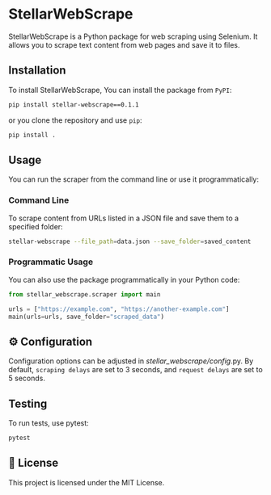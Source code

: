 # StellarWebScrape

StellarWebScrape is a Python package for web scraping using Selenium. It allows you to scrape text content from web pages and save it to files.

## Installation

To install StellarWebScrape, You can install the package from `PyPI`:

```sh
pip install stellar-webscrape==0.1.1
```

or you clone the repository and use `pip`:

```bash
pip install .

```

## Usage
You can run the scraper from the command line or use it programmatically:

### Command Line
To scrape content from URLs listed in a JSON file and save them to a specified folder:

```bash
stellar-webscrape --file_path=data.json --save_folder=saved_content
```

### Programmatic Usage
You can also use the package programmatically in your Python code:
```python
from stellar_webscrape.scraper import main

urls = ["https://example.com", "https://another-example.com"]
main(urls=urls, save_folder="scraped_data")

```
## ⚙️  Configuration
Configuration options can be adjusted in *stellar_webscrape/config*.py. By default, `scraping delays` are set to 3 seconds, and `request delays` are set to 5 seconds.

## Testing
To run tests, use pytest:
```bash
pytest
```

## 📜 License
This project is licensed under the MIT License.
